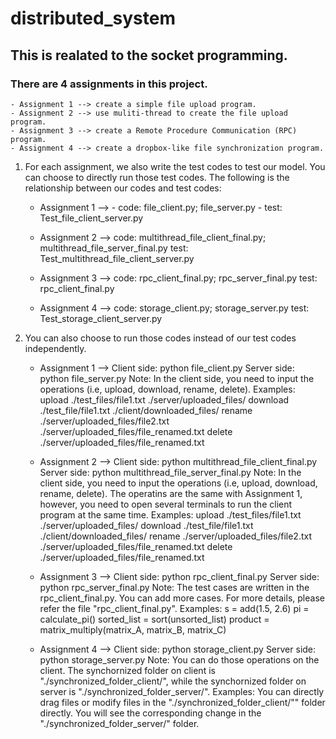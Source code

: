 # distributed_system
## This is realated to the socket programming.

### There are 4 assignments in this project.
    - Assignment 1 --> create a simple file upload program.
    - Assignment 2 --> use muliti-thread to create the file upload program.
    - Assignment 3 --> create a Remote Procedure Communication (RPC) program.
    - Assignment 4 --> create a dropbox-like file synchronization program.
    
1. For each assignment, we also write the test codes to test our model. You can choose to directly run those test codes. The following is the relationship between our codes and test codes:
    - Assignment 1 --> - code: file_client.py; file_server.py
                       - test: Test_file_client_server.py

    - Assignment 2 --> code: multithread_file_client_final.py; multithread_file_server_final.py
                     test: Test_multithread_file_client_server.py

    - Assignment 3 --> code: rpc_client_final.py; rpc_server_final.py
                     test: rpc_client_final.py

    - Assignment 4 --> code: storage_client.py; storage_server.py
                     test: Test_storage_client_server.py

2. You can also choose to run those codes instead of our test codes independently.
   - Assignment 1 --> Client side: python file_client.py
                      Server side: python file_server.py
                Note: In the client side, you need to input the operations (i.e, upload, download, rename, delete). Examples:
                upload ./test_files/file1.txt ./server/uploaded_files/
                download ./test_file/file1.txt ./client/downloaded_files/
                rename ./server/uploaded_files/file2.txt ./server/uploaded_files/file_renamed.txt
                delete ./server/uploaded_files/file_renamed.txt

   - Assignment 2 --> Client side: python multithread_file_client_final.py
                      Server side: python multithread_file_server_final.py
                Note: In the client side, you need to input the operations (i.e, upload, download, rename, delete). The operatins are the same with Assignment 1, however, you need to open several terminals to run the client program at the same time. Examples:
                upload ./test_files/file1.txt ./server/uploaded_files/
                download ./test_file/file1.txt ./client/downloaded_files/
                rename ./server/uploaded_files/file2.txt ./server/uploaded_files/file_renamed.txt
                delete ./server/uploaded_files/file_renamed.txt
   - Assignment 3 --> Client side: python rpc_client_final.py
                      Server side: python rpc_server_final.py
                Note: The test cases are written in the rpc_client_final.py. You can add more cases. For more details, please refer the file "rpc_client_final.py". Examples:
                s = add(1.5, 2.6)
                pi = calculate_pi()
                sorted_list = sort(unsorted_list)
                product = matrix_multiply(matrix_A, matrix_B, matrix_C)

   - Assignment 4 --> Client side: python storage_client.py
                      Server side: python storage_server.py
                Note: You can do those operations on the client. The synchornized folder on client is "./synchronized_folder_client/", while the synchornized folder on server is "./synchronized_folder_server/". Examples:
                You can directly drag files or modify files in the "./synchronized_folder_client/"" folder directly. You will see the corresponding change in the "./synchronized_folder_server/" folder.
